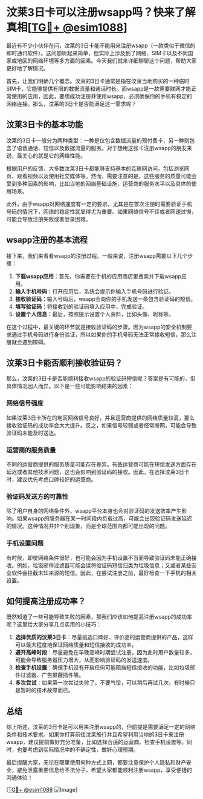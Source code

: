 # 汶莱3日卡可以注册wsapp吗？快来了解真相[[TG💪+ @esim1088](https://t.me/s/esim1088)]

最近有不少小伙伴在问，汶莱的3日卡能不能用来注册wsapp（一款类似于微信的即时通讯软件）。这问题听起来简单，但实际上涉及到了网络、SIM卡以及不同国家或地区的网络环境等多方面的因素。今天我们就来详细聊聊这个问题，帮助大家更好地了解情况。

首先，让我们明确几个概念。汶莱的3日卡通常是指在汶莱当地购买的一种临时SIM卡，它能够提供有限的数据流量和通话时长。而wsapp是一款需要联网才能正常使用的应用，因此，要想成功注册并使用wsapp，必须确保你的手机有稳定的网络连接。那么，汶莱的3日卡是否能满足这一需求呢？

## 汶莱3日卡的基本功能

汶莱的3日卡一般分为两种类型：一种是仅包含数据流量的预付费卡，另一种则包含了语音通话、短信以及数据流量的服务。对于想用这张卡注册wsapp的朋友来说，最关心的就是它的网络性能。

根据用户的反馈，大多数汶莱3日卡都能够支持基本的互联网访问，包括浏览网页、观看视频以及使用社交媒体等。然而，需要注意的是，这些服务的质量可能会受到多种因素的影响，比如当地的网络基础设施、运营商的服务水平以及具体的使用场景。

此外，由于wsapp对网络速度有一定的要求，尤其是在首次注册时需要验证手机号码的情况下，网络的稳定性就显得尤为重要。如果网络信号不佳或者网速过慢，可能会导致注册失败或者登录困难。

## wsapp注册的基本流程

接下来，我们来看看wsapp的注册过程。一般来说，注册wsapp需要以下几个步骤：

1. **下载wsapp应用**：首先，你需要在手机的应用商店里搜索并下载wsapp应用。
2. **输入手机号码**：打开应用后，系统会提示你输入手机号码进行验证。
3. **接收验证码**：输入号码后，wsapp会向你的手机发送一条包含验证码的短信。
4. **填写验证码**：将接收到的验证码填入应用中，完成验证。
5. **设置个人信息**：最后，按照提示设置个人资料，比如头像、昵称等。

在这个过程中，最关键的环节就是接收验证码的步骤。因为wsapp的安全机制要求通过手机号码进行身份验证，所以如果你的手机号码无法正常接收短信，那么注册就会遇到障碍。

## 汶莱3日卡能否顺利接收验证码？

那么，汶莱的3日卡是否能顺利接收wsapp的验证码短信呢？答案是有可能的，但具体情况因人而异。以下是一些可能影响结果的因素：

### 网络信号强度
如果汶莱3日卡所在的地区网络信号良好，并且运营商提供的网络质量较高，那么接收验证码的成功率会大大提升。反之，如果信号较弱或者经常断网，可能会导致验证码未能及时送达。

### 运营商的服务质量
不同的运营商提供的服务质量可能存在差异。有些运营商可能在短信发送方面存在延迟或者其他技术问题，这也会影响到验证码的接收。因此，在选择汶莱3日卡时，建议优先考虑口碑较好的运营商。

### 验证码发送方的可靠性
除了用户自身的网络条件外，wsapp平台本身也会对验证码的发送效率产生影响。如果wsapp的服务器在某一时间段内负载过高，可能会出现验证码发送延迟的情况。这种情况并非个别现象，而是全球范围内都可能出现的问题。

### 手机设置问题
有时候，即使网络条件很好，也可能会因为手机设置不当而导致验证码未能正确接收。例如，垃圾邮件过滤器可能会误将验证码短信归类为垃圾信息；又或者某些安全软件会拦截未知来源的短信。因此，在尝试注册之前，最好检查一下手机的相关设置。

## 如何提高注册成功率？

既然知道了一些可能导致失败的因素，那我们应该如何提高注册wsapp的成功率呢？这里给大家分享几点实用的小技巧：

1. **选择优质的汶莱3日卡**：尽量挑选口碑好、评价高的运营商提供的产品，这样可以最大程度地保证网络质量和短信接收的成功率。
2. **避开高峰时段**：尽量避免在早晚高峰时期尝试注册，因为此时用户数量较多，可能会导致服务器压力增大，从而影响验证码的发送速度。
3. **检查手机设置**：确保手机没有开启任何可能阻挡短信接收的功能，比如垃圾邮件过滤器、广告屏蔽插件等。
4. **多次尝试**：如果第一次尝试失败了，不要气馁，可以稍后再试几次。有时候只是暂时的技术故障而已。

## 总结

综上所述，汶莱的3日卡是可以用来注册wsapp的，但前提是需要满足一定的网络条件和技术要求。如果你打算前往汶莱旅行并且希望利用当地的3日卡来注册wsapp，建议提前做好充分准备，比如选择合适的运营商、检查手机设置等。同时，也要考虑到实际情况中的不确定性，做好心理预期。

最后提醒大家，无论在哪里使用何种方式上网，都要注意保护个人隐私和财产安全，避免泄露重要信息给不法分子。希望大家都能顺利注册wsapp，享受便捷的沟通体验！

[[TG💪+ @esim1088](https://t.me/s/esim1088) ![Image](https://i.postimg.cc/4NQfJmqS/Snipaste-2025-05-13-00-14-12.png)]